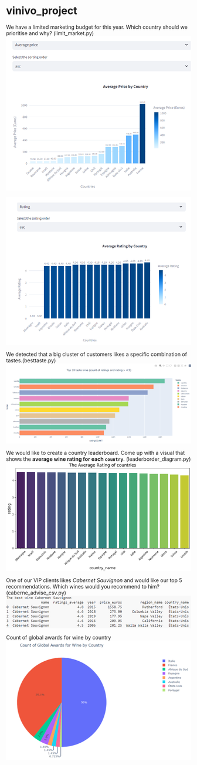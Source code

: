 # vinivo_project

We have a limited marketing budget for this year. Which country should we prioritise and why?
(limit_market.py)
![alt text](image/avr_price.png)

![alt text](image/avr_rating.png)

We detected that a big cluster of customers likes a specific combination of tastes.(besttaste.py)
![alt text](image/taste.png)

We would like to create a country leaderboard. Come up with a visual that shows the **average wine rating for each `country`**. (leaderborder_diagram.py)
![alt text](image/leaderboard.png)

One of our VIP clients likes _Cabernet Sauvignon_ and would like our top 5 recommendations. Which wines would you recommend to him? (caberne_advise_csv.py)
![alt text](image/caberne.png)

Count of global awards for wine by country
![alt text](image/count.png)